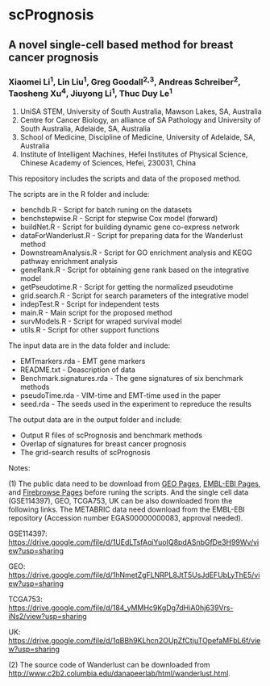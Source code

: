 # scPrognosis 
## A novel single-cell based method for breast cancer prognosis
### Xiaomei Li<sup>1</sup>, Lin Liu<sup>1</sup>, Greg Goodall<sup>2,3</sup>, Andreas Schreiber<sup>2</sup>, Taosheng Xu<sup>4</sup>, Jiuyong Li<sup>1</sup>, Thuc Duy Le<sup>1</sup>

1. UniSA STEM, University of South Australia, Mawson Lakes, SA, Australia
2. Centre for Cancer Biology, an alliance of SA Pathology and University of South Australia, Adelaide, SA, Australia
3. School of Medicine, Discipline of Medicine, University of Adelaide, SA, Australia
4. Institute of Intelligent Machines, Hefei Institutes of Physical Science, Chinese Academy of Sciences, Hefei, 230031, China

This repository includes the scripts and data of the proposed method. 

The scripts are in the R folder and include:

- benchdb.R - Script for batch runing on the datasets
- benchstepwise.R - Script for stepwise Cox model (forward)
- buildNet.R - Script for building dynamic gene co-express network
- dataForWanderlust.R - Script for preparing data for the Wanderlust method
- DownstreamAnalysis.R - Script for GO enrichment analysis and KEGG pathway enrichment analysis
- geneRank.R - Script for obtaining gene rank based on the integrative model
- getPseudotime.R - Script for getting the normalized pseudotime
- grid.search.R - Script for search parameters of the integrative model
- indepTest.R - Script for independent tests
- main.R - Main script for the proposed method
- survModels.R - Script for wraped survival model
- utils.R - Script for other support functions

The input data are in the data folder and include:
- EMTmarkers.rda - EMT gene markers
- README.txt - Deascription of data
- Benchmark.signatures.rda - The gene signatures of six benchmark methods
- pseudoTime.rda - VIM-time and EMT-time used in the paper
- seed.rda - The seeds used in the experiment to repreduce the results

The output data are in the output folder and include:
- Output R files of scPrognosis and benchmark methods
- Overlap of signatures for breast cancer prognosis
- The grid-search results of scPrognosis

Notes:

(1) The public data need to be download from [GEO Pages](https://www.ncbi.nlm.nih.gov/geo/), [EMBL-EBI Pages](https://www.ebi.ac.uk/ega/), and [Firebrowse Pages](http://firebrowse.org/) before runing the scripts. And the single cell data (GSE114397), GEO, TCGA753, UK can be also downloaded from the following links. The METABRIC data need download from the EMBL-EBI repository (Accession number EGAS00000000083, approval needed).

GSE114397: https://drive.google.com/file/d/1UEdLTsfAqiYuoIQ8pdASnbGfDe3H99Wv/view?usp=sharing

GEO: https://drive.google.com/file/d/1hNmetZgFLNRPL8JtT5UsJdEFUbLyThE5/view?usp=sharing

TCGA753: https://drive.google.com/file/d/184_yMMHc9KgDg7dHiA0hj639Vrs-iNs2/view?usp=sharing

UK: https://drive.google.com/file/d/1qBBh9KLhcn2OUpZfCtjuTOpefaMFbL6f/view?usp=sharing

(2) The source code of Wanderlust can be downloaded from http://www.c2b2.columbia.edu/danapeerlab/html/wanderlust.html.
